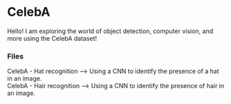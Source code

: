 # CelebA
Hello! I am exploring the world of object detection, computer vision, and more using the CelebA dataset!

### Files
CelebA - Hat recognition --> Using a CNN to identify the presence of a hat in an image.<br>
CelebA - Hair recognition --> Using a CNN to identify the presence of hair in an image. 
